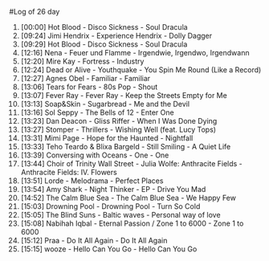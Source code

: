 #Log of 26 day

1. [00:00] Hot Blood - Disco Sickness - Soul Dracula
1. [09:24] Jimi Hendrix - Experience Hendrix - Dolly Dagger
1. [09:29] Hot Blood - Disco Sickness - Soul Dracula
1. [12:16] Nena - Feuer und Flamme - Irgendwie, Irgendwo, Irgendwann
1. [12:20] Mire Kay - Fortress - Industry
1. [12:24] Dead or Alive - Youthquake - You Spin Me Round (Like a Record)
1. [12:27] Agnes Obel - Familiar - Familiar
1. [13:06] Tears for Fears - 80s Pop - Shout
1. [13:07] Fever Ray - Fever Ray - Keep the Streets Empty for Me
1. [13:13] Soap&Skin - Sugarbread - Me and the Devil
1. [13:16] Sol Seppy - The Bells of 12 - Enter One
1. [13:23] Dan Deacon - Gliss Riffer - When I Was Done Dying
1. [13:27] Stomper - Thrillers - Wishing Well (feat. Lucy Tops)
1. [13:31] Mimi Page - Hope for the Haunted - Nightfall
1. [13:33] Teho Teardo & Blixa Bargeld - Still Smiling - A Quiet Life
1. [13:39] Conversing with Oceans - One - One
1. [13:44] Choir of Trinity Wall Street - Julia Wolfe: Anthracite Fields - Anthracite Fields: IV. Flowers
1. [13:51] Lorde - Melodrama - Perfect Places
1. [13:54] Amy Shark - Night Thinker - EP - Drive You Mad
1. [14:52] The Calm Blue Sea - The Calm Blue Sea - We Happy Few
1. [15:03] Drowning Pool - Drowning Pool - Turn So Cold
1. [15:05] The Blind Suns - Baltic waves - Personal way of love
1. [15:08] Nabihah Iqbal - Eternal Passion / Zone 1 to 6000 - Zone 1 to 6000
1. [15:12] Praa - Do It All Again - Do It All Again
1. [15:15] wooze - Hello Can You Go - Hello Can You Go
